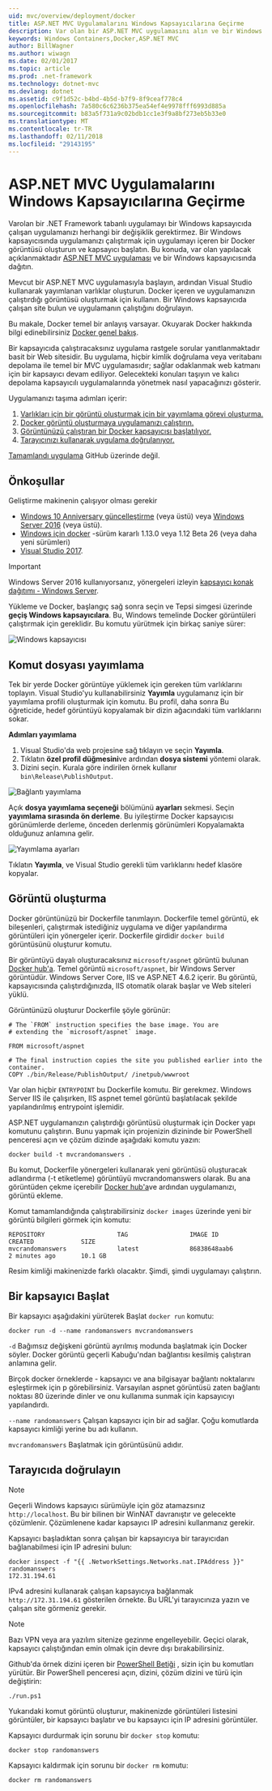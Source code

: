 ```yaml
---
uid: mvc/overview/deployment/docker
title: ASP.NET MVC Uygulamalarını Windows Kapsayıcılarına Geçirme
description: Var olan bir ASP.NET MVC uygulamasını alın ve bir Windows Docker kapsayıcısında çalıştırma hakkında bilgi edinin
keywords: Windows Containers,Docker,ASP.NET MVC
author: BillWagner
ms.author: wiwagn
ms.date: 02/01/2017
ms.topic: article
ms.prod: .net-framework
ms.technology: dotnet-mvc
ms.devlang: dotnet
ms.assetid: c9f1d52c-b4bd-4b5d-b7f9-8f9ceaf778c4
ms.openlocfilehash: 7a580c6c6236b375ea54ef4e9978fff6993d885a
ms.sourcegitcommit: b83a5f731a9c02bdb1cc1e3f9a8bf273eb5b33e0
ms.translationtype: MT
ms.contentlocale: tr-TR
ms.lasthandoff: 02/11/2018
ms.locfileid: "29143195"
---
```

# <a name="migrating-aspnet-mvc-applications-to-windows-containers"></a>ASP.NET MVC Uygulamalarını Windows Kapsayıcılarına Geçirme

Varolan bir .NET Framework tabanlı uygulamayı bir Windows kapsayıcıda çalışan uygulamanızı herhangi bir değişiklik gerektirmez. Bir Windows kapsayıcısında uygulamanızı çalıştırmak için uygulamayı içeren bir Docker görüntüsü oluşturun ve kapsayıcı başlatın. Bu konuda, var olan yapılacak açıklanmaktadır [ASP.NET MVC uygulaması](http://www.asp.net/mvc) ve bir Windows kapsayıcısında dağıtın.

Mevcut bir ASP.NET MVC uygulamasıyla başlayın, ardından Visual Studio kullanarak yayımlanan varlıklar oluşturun. Docker içeren ve uygulamanızın çalıştırdığı görüntüsü oluşturmak için kullanın. Bir Windows kapsayıcıda çalışan site bulun ve uygulamanın çalıştığını doğrulayın.

Bu makale, Docker temel bir anlayış varsayar. Okuyarak Docker hakkında bilgi edinebilirsiniz [Docker genel bakış](https://docs.docker.com/engine/understanding-docker/).

Bir kapsayıcıda çalıştıracaksınız uygulama rastgele sorular yanıtlanmaktadır basit bir Web sitesidir. Bu uygulama, hiçbir kimlik doğrulama veya veritabanı depolama ile temel bir MVC uygulamasıdır; sağlar odaklanmak web katmanı için bir kapsayıcı devam ediliyor. Gelecekteki konuları taşıyın ve kalıcı depolama kapsayıcılı uygulamalarında yönetmek nasıl yapacağınızı gösterir.

Uygulamanızı taşıma adımları içerir:

1. [Varlıkları için bir görüntü oluşturmak için bir yayımlama görevi oluşturma.](#publish-script)
1. [Docker görüntü oluşturmaya uygulamanızı çalıştırın.](#build-the-image)
1. [Görüntünüzü çalıştıran bir Docker kapsayıcısı başlatılıyor.](#start-a-container)
1. [Tarayıcınızı kullanarak uygulama doğrulanıyor.](#verify-in-the-browser)

[Tamamlandı uygulama](https://github.com/dotnet/docs/tree/master/samples/framework/docker/MVCRandomAnswerGenerator) GitHub üzerinde değil.

## <a name="prerequisites"></a>Önkoşullar

Geliştirme makinenin çalışıyor olması gerekir

- [Windows 10 Anniversary güncelleştirme](https://www.microsoft.com/software-download/windows10/) (veya üstü) veya [Windows Server 2016](https://www.microsoft.com/cloud-platform/windows-server) (veya üstü).
- [Windows için docker](https://docs.docker.com/docker-for-windows/) -sürüm kararlı 1.13.0 veya 1.12 Beta 26 (veya daha yeni sürümleri)
- [Visual Studio 2017](https://www.visualstudio.com/visual-studio-homepage-vs.aspx).

> [!IMPORTANT]
> Windows Server 2016 kullanıyorsanız, yönergeleri izleyin [kapsayıcı konak dağıtımı - Windows Server](https://msdn.microsoft.com/virtualization/windowscontainers/deployment/deployment).

Yükleme ve Docker, başlangıç sağ sonra seçin ve Tepsi simgesi üzerinde **geçiş Windows kapsayıcılara**. Bu, Windows temelinde Docker görüntüleri çalıştırmak için gereklidir. Bu komutu yürütmek için birkaç saniye sürer:

![Windows kapsayıcısı][windows-container]

## <a name="publish-script"></a>Komut dosyası yayımlama

Tek bir yerde Docker görüntüye yüklemek için gereken tüm varlıklarını toplayın. Visual Studio'yu kullanabilirsiniz **Yayımla** uygulamanız için bir yayımlama profili oluşturmak için komutu. Bu profil, daha sonra Bu öğreticide, hedef görüntüyü kopyalamak bir dizin ağacındaki tüm varlıklarını sokar.

**Adımları yayımlama**

1. Visual Studio'da web projesine sağ tıklayın ve seçin **Yayımla**.
1. Tıklatın **özel profil düğmesini**ve ardından **dosya sistemi** yöntemi olarak.
1. Dizini seçin. Kurala göre indirilen örnek kullanır `bin\Release\PublishOutput`.

![Bağlantı yayımlama][publish-connection]

Açık **dosya yayımlama seçeneği** bölümünü **ayarları** sekmesi. Seçin **yayımlama sırasında ön derleme**. Bu iyileştirme Docker kapsayıcısı görünümlerde derleme, önceden derlenmiş görünümleri Kopyalamakta olduğunuz anlamına gelir.

![Yayımlama ayarları][publish-settings]

Tıklatın **Yayımla**, ve Visual Studio gerekli tüm varlıklarını hedef klasöre kopyalar.

## <a name="build-the-image"></a>Görüntü oluşturma

Docker görüntünüzü bir Dockerfile tanımlayın. Dockerfile temel görüntü, ek bileşenleri, çalıştırmak istediğiniz uygulama ve diğer yapılandırma görüntüleri için yönergeler içerir.  Dockerfile girdidir `docker build` görüntüsünü oluşturur komutu.

Bir görüntüyü dayalı oluşturacaksınız `microsoft/aspnet` görüntü bulunan [Docker hub'a](https://hub.docker.com/r/microsoft/aspnet/).
Temel görüntü `microsoft/aspnet`, bir Windows Server görüntüdür. Windows Server Core, IIS ve ASP.NET 4.6.2 içerir. Bu görüntü, kapsayıcısında çalıştırdığınızda, IIS otomatik olarak başlar ve Web siteleri yüklü.

Görüntünüzü oluşturur Dockerfile şöyle görünür:

```console
# The `FROM` instruction specifies the base image. You are
# extending the `microsoft/aspnet` image.

FROM microsoft/aspnet

# The final instruction copies the site you published earlier into the container.
COPY ./bin/Release/PublishOutput/ /inetpub/wwwroot
```

Var olan hiçbir `ENTRYPOINT` bu Dockerfile komutu. Bir gerekmez. Windows Server IIS ile çalışırken, IIS aspnet temel görüntü başlatılacak şekilde yapılandırılmış entrypoint işlemidir.

ASP.NET uygulamanızın çalıştırdığı görüntüsü oluşturmak için Docker yapı komutunu çalıştırın. Bunu yapmak için projenizin dizininde bir PowerShell penceresi açın ve çözüm dizinde aşağıdaki komutu yazın:

```console
docker build -t mvcrandomanswers .
```

Bu komut, Dockerfile yönergeleri kullanarak yeni görüntüsü oluşturacak adlandırma (-t etiketleme) görüntüyü mvcrandomanswers olarak. Bu ana görüntüden çekme içerebilir [Docker hub'a](http://hub.docker.com)ve ardından uygulamanızı, görüntü ekleme.

Komut tamamlandığında çalıştırabilirsiniz `docker images` üzerinde yeni bir görüntü bilgileri görmek için komutu:

```console
REPOSITORY                    TAG                 IMAGE ID            CREATED             SIZE
mvcrandomanswers              latest              86838648aab6        2 minutes ago       10.1 GB
```

Resim kimliği makinenizde farklı olacaktır. Şimdi, şimdi uygulamayı çalıştırın.

## <a name="start-a-container"></a>Bir kapsayıcı Başlat

Bir kapsayıcı aşağıdakini yürüterek Başlat `docker run` komutu:

```console
docker run -d --name randomanswers mvcrandomanswers
```

`-d` Bağımsız değişkeni görüntü ayrılmış modunda başlatmak için Docker söyler. Docker görüntü geçerli Kabuğu'ndan bağlantısı kesilmiş çalıştıran anlamına gelir.

Birçok docker örneklerde - kapsayıcı ve ana bilgisayar bağlantı noktalarını eşleştirmek için p görebilirsiniz. Varsayılan aspnet görüntüsü zaten bağlantı noktası 80 üzerinde dinler ve onu kullanıma sunmak için kapsayıcıyı yapılandırdı. 

`--name randomanswers` Çalışan kapsayıcı için bir ad sağlar. Çoğu komutlarda kapsayıcı kimliği yerine bu adı kullanın.

`mvcrandomanswers` Başlatmak için görüntüsünü adıdır.

## <a name="verify-in-the-browser"></a>Tarayıcıda doğrulayın

> [!NOTE]
> Geçerli Windows kapsayıcı sürümüyle için göz atamazsınız `http://localhost`.
> Bu bir bilinen bir WinNAT davranıştır ve gelecekte çözümlenir. Çözümlenene kadar kapsayıcı IP adresini kullanmanız gerekir.

Kapsayıcı başladıktan sonra çalışan bir kapsayıcıya bir tarayıcıdan bağlanabilmesi için IP adresini bulun:

```console
docker inspect -f "{{ .NetworkSettings.Networks.nat.IPAddress }}" randomanswers
172.31.194.61
```

IPv4 adresini kullanarak çalışan kapsayıcıya bağlanmak `http://172.31.194.61` gösterilen örnekte. Bu URL'yi tarayıcınıza yazın ve çalışan site görmeniz gerekir.

> [!NOTE]
> Bazı VPN veya ara yazılım sitenize gezinme engelleyebilir.
> Geçici olarak, kapsayıcı çalıştığından emin olmak için devre dışı bırakabilirsiniz.

Github'da örnek dizini içeren bir [PowerShell Betiği](https://github.com/dotnet/docs/tree/master/samples/framework/docker/MVCRandomAnswerGenerator/run.ps1) , sizin için bu komutları yürütür. Bir PowerShell penceresi açın, dizini, çözüm dizini ve türü için değiştirin:

```console
./run.ps1
```

Yukarıdaki komut görüntü oluşturur, makinenizde görüntüleri listesini görüntüler, bir kapsayıcı başlatır ve bu kapsayıcı için IP adresini görüntüler.

Kapsayıcı durdurmak için sorunu bir `docker
stop` komutu:

```console
docker stop randomanswers
```

Kapsayıcı kaldırmak için sorunu bir `docker rm` komutu:

```console
docker rm randomanswers
```

[windows-container]: media/aspnetmvc/SwitchContainer.png "Windows kapsayıcıya geçiş"
[publish-connection]: media/aspnetmvc/PublishConnection.png "Dosya sistemi için yayımlayın"
[publish-settings]: media/aspnetmvc/PublishSettings.png "Yayımlama ayarları"
